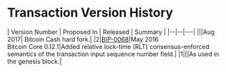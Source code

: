 # Transaction Version History
| Version Number | Proposed In | Released | Summary |
|--|--|---|
|||Aug 2017| Bitcoin Cash hard fork.|
|2|[BIP-0068](/history/bips)|May 2016<br>Bitcoin Core 0.12.1|Added relative lock-time (RLT) consensus-enforced semantics of the transaction input sequence number field.|
|1|||As used in the genesis block.|